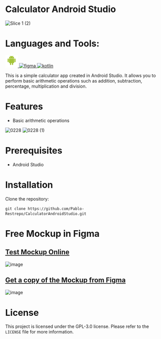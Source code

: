 # Calculator Android Studio
![Slice 1 (2)](https://user-images.githubusercontent.com/67757313/222023139-1f83f9e6-629a-4c18-891b-b80296661638.png)
<h1 align="left">Languages and Tools:</h1>
<p align="left"> <a href="https://developer.android.com" target="_blank" rel="noreferrer"> <img src="https://raw.githubusercontent.com/devicons/devicon/master/icons/android/android-original-wordmark.svg" alt="android" width="40" height="40"/> </a> <a href="https://www.figma.com/" target="_blank" rel="noreferrer"> <img src="https://www.vectorlogo.zone/logos/figma/figma-icon.svg" alt="figma" width="40" height="40"/> </a> <a href="https://kotlinlang.org" target="_blank" rel="noreferrer"> <img src="https://www.vectorlogo.zone/logos/kotlinlang/kotlinlang-icon.svg" alt="kotlin" width="40" height="40"/> </a> </p>

This is a simple calculator app created in Android Studio. It allows you to perform basic arithmetic operations such as addition, subtraction,
percentage, multiplication and division.
# Features
* Basic arithmetic operations

![0228](https://user-images.githubusercontent.com/67757313/222031052-f44dcdd9-ba91-4e26-bd54-fc7066c1af4e.gif)
![0228 (1)](https://user-images.githubusercontent.com/67757313/222031386-5981e457-2555-4a26-81fb-714499b798bb.gif)

# Prerequisites
* Android Studio
# Installation
Clone the repository:
```
git clone https://github.com/Pablo-Restrepo/CalculatorAndroidStudio.git
```
# Free Mockup in Figma
## [Test Mockup Online](https://www.figma.com/proto/QADva8HTILy59uMeAOnhLU/Calculadora?node-id=2%3A2&starting-point-node-id=2%3A2)

![image](https://user-images.githubusercontent.com/67757313/222033943-1f7f8329-9d84-420d-934d-837f60593259.png)

## [Get a copy of the Mockup from Figma](https://www.figma.com/community/file/1212546292626467129)

![image](https://user-images.githubusercontent.com/67757313/222033683-b4e71b4e-0e26-43a0-a86a-69a96d355568.png)

# License
This project is licensed under the GPL-3.0 license. Please refer to the `LICENSE` file for more information.
